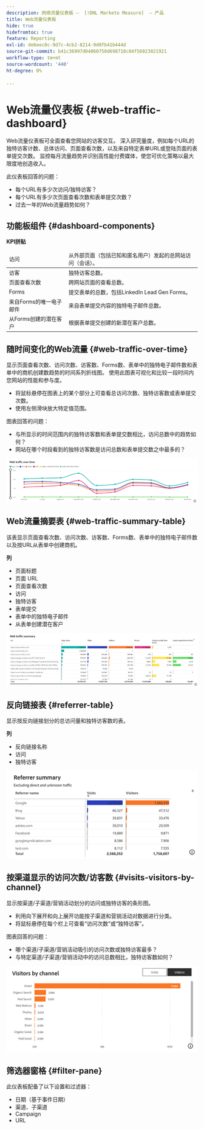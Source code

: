 ```yaml
---
description: 网络流量仪表板 —  [!DNL Marketo Measure]  — 产品
title: Web流量仪表板
hide: true
hidefromtoc: true
feature: Reporting
exl-id: de6eec0c-9d7c-4cb2-8214-9d0fb41b444d
source-git-commit: b41c36997d04060750d698718c04f56023021921
workflow-type: tm+mt
source-wordcount: '440'
ht-degree: 0%

---
```


# Web流量仪表板 {#web-traffic-dashboard}

Web流量仪表板可全面查看您网站的访客交互。 深入研究量度，例如每个URL的独特访客计数、总体访问、页面查看次数，以及来自特定表单URL或登陆页面的表单提交次数。 监控每月流量趋势并识别高性能付费媒体，使您可优化策略以最大限度地创造收入。

此仪表板回答的问题：

* 每个URL有多少次访问/独特访客？
* 每个URL有多少次页面查看次数和表单提交次数？
* 过去一年的Web流量趋势如何？

## 功能板组件 {#dashboard-components}

**KPI拼贴**

<table>
<thead>
  <tr>
    <td>访问</td>
    <td>从外部页面（包括已知和匿名用户）发起的总网站访问（会话）。</td>
  </tr>
</thead>
<tbody>
  <tr>
    <td>访客</td>
    <td>独特访客总数。</td>
  </tr>
  <tr>
    <td>页面查看次数</td>
    <td>跨网站页面的查看总数。</td>
  </tr>
  <tr>
    <td>Forms</td>
    <td>提交表单的总数，包括LinkedIn Lead Gen Forms。</td>
  </tr>
  <tr>
    <td>来自Forms的唯一电子邮件</td>
    <td>来自表单提交内容的独特电子邮件总数。</td>
  </tr>
  <tr>
    <td>从Forms创建的潜在客户</td>
    <td>根据表单提交创建的新潜在客户总数。</td>
  </tr>
</tbody>
</table>

## 随时间变化的Web流量 {#web-traffic-over-time}

显示页面查看次数、访问次数、访客数、Forms数、表单中的独特电子邮件数和表单中的商机创建数趋势的时间系列折线图。 使用此图表可视化和比较一段时间内您网站的性能和参与度。

* 将鼠标悬停在图表上的某个部分上可查看总访问次数、独特访客数或表单提交次数。
* 使用左侧滑块放大特定值范围。

图表回答的问题：

* 与所显示的时间范围内的独特访客数和表单提交数相比，访问总数中的趋势如何？
* 网站在哪个时段看到的独特访客数是访问总数和表单提交数之中最多的？

![](assets/web-traffic-dashboard-1.png)

## Web流量摘要表 {#web-traffic-summary-table}

该表显示页面查看次数、访问次数、访客数、Forms数、表单中的独特电子邮件数以及按URL从表单中创建商机。

**列**

* 页面标题
* 页面 URL
* 页面查看次数
* 访问
* 独特访客
* 表单提交
* 表单中的独特电子邮件
* 从表单创建潜在客户

![](assets/web-traffic-dashboard-2.png)

## 反向链接表 {#referrer-table}

显示按反向链接划分的总访问量和独特访客数的表。

**列**

* 反向链接名称
* 访问
* 独特访客

![](assets/web-traffic-dashboard-3.png)

## 按渠道显示的访问次数/访客数 {#visits-visitors-by-channel}

显示按渠道/子渠道/营销活动划分的访问或独特访客的条形图。

* 利用向下展开和向上展开功能按子渠道和营销活动对数据进行分类。
* 将鼠标悬停在每个栏上可查看“访问次数”或“独特访客”。

图表回答的问题：

* 哪个渠道/子渠道/营销活动吸引的访问次数或独特访客最多？
* 与特定渠道/子渠道/营销活动中的访问总数相比，独特访客数如何？

![](assets/web-traffic-dashboard-4.png)

## 筛选器窗格 {#filter-pane}

此仪表板配备了以下设置和过滤器：

* 日期（基于事件日期）
* 渠道、子渠道
* Campaign
* URL
